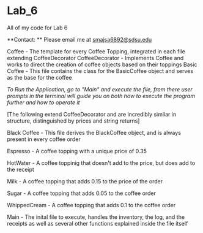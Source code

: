 # Lab_6
All of my code for Lab 6

**Contact: ** Please email me at smajsa6892@sdsu.edu

Coffee - The template for every Coffee Topping, integrated in each file extending CoffeeDecorator
CoffeeDecorator - Implements Coffee and works to direct the creation of coffee objects based on their toppings
Basic Coffee - This file contains the class for the BasicCoffee object and serves as the base for the coffee


_To Run the Application, go to "Main" and execute the file, from there user prompts in the terminal will guide you on both how to execute the program further and
how to operate it_


[The following extend CoffeeDecorator and are incredibly similar in structure, distinguished by prices and string returns]

Black Coffee - This file derives the BlackCoffee object, and is always present in every coffee order

Espresso - A coffee topping with a unique price of 0.35

HotWater - A coffee toppinig that doesn't add to the price, but does add to the receipt

Milk - A coffee topping that adds 0.15 to the price of the order

Sugar - A coffee topping that adds 0.05 to the coffee order

WhippedCream - A coffee topping that adds 0.1 to the coffee order


Main - The inital file to execute, handles the inventory, the log, and the receipts as well as several other functions explained inside the file itself
